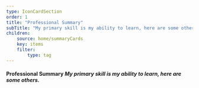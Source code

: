 ```yaml
---
type: IconCardSection
order: 1
title: "Professional Summary"
subTitle: "My primary skill is my ability to learn, here are some others."
children: 
    source: home/summaryCards
    key: items
    filter:
        type: tag
---
```

#### Professional Summary *My primary skill is my ability to learn, here are some others.*
